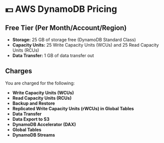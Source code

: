 # 💵 AWS DynamoDB Pricing

## Free Tier (Per Month/Account/Region)

- **Storage:** 25 GB of storage free (DynamoDB Standard Class)
- **Capacity Units:** 25 Write Capacity Units (WCUs) and 25 Read Capacity Units (RCUs)
- **Data Transfer:** 1 GB of data transfer out

## Charges

You are charged for the following:

- **Write Capacity Units (WCUs)**
- **Read Capacity Units (RCUs)**
- **Backup and Restore**
- **Replicated Write Capacity Units (rWCUs) in Global Tables**
- **Data Transfer**
- **Data Export to S3**
- **DynamoDB Accelerator (DAX)**
- **Global Tables**
- **DynamoDB Streams**
